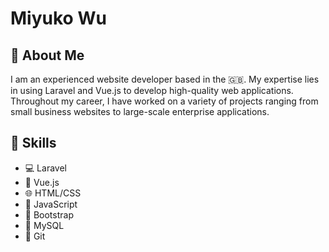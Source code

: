 # Miyuko Wu

## 📝 About Me

I am an experienced website developer based in the 🇬🇧. My expertise lies in using Laravel and Vue.js to develop high-quality web applications. Throughout my career, I have worked on a variety of projects ranging from small business websites to large-scale enterprise applications.

## 🔧 Skills

- 💻 Laravel
- 🎨 Vue.js
- 🌐 HTML/CSS
- 🚀 JavaScript
- 🎨 Bootstrap
- 🐬 MySQL
- 🌲 Git
